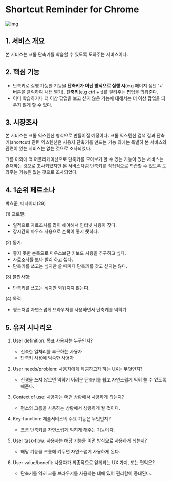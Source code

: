 # Shortcut Reminder for Chrome
![img](https://www.howtogeek.com/wp-content/uploads/2019/09/ChromeShortcut.png.pagespeed.ce.wA96XHjb_U.png)
## 1. 서비스 개요
본 서비스는 크롬 단축키를 학습할 수 있도록 도와주는 서비스이다. 

## 2. 핵심 기능
- 단축키로 실행 가능한 기능을 **단축키가 아닌 방식으로 실행 시**(e.g 페이지 상단 '+' 버튼을 클릭하여 새탭 열기), **단축키**(e.g ctrl + t)를 알려주는 팝업을 띄워준다.
- 이미 학습하거나 더 이상 팝업을 보고 싶지 않은 기능에 대해서는 더 이상 팝업을 띄우지 않게 할 수 있다. 

## 3. 시장조사
본 서비스는 크롬 익스텐션 형식으로 만들어질 예정이다. 크롬 익스텐션 검색 결과 단축키(shortcut) 관련 익스텐션은 사용자 단축키를 만드는 기능 외에는 특별히 본 서비스와 관련이 있는 서비스는 없는 것으로 조사되었다. 

크롬 이외에 맥 어플리케이션으로 단축키를 모아보기 할 수 있는 기능이 있는 서비스는 존재하는 것으로 조사되었지만 본 서비스처럼 단축키를 직접적으로 학습할 수 있도록 도와주는 기능은 없는 것으로 조사되었다. 

## 4. 1순위 페르소나
박효준, 디자이너(29)

(1) 프로필:
- 일적으로 자료조사를 많이 해야해서 인터넷 사용이 잦다. 
- 장시간의 마우스 사용으로 손목이 좋지 못하다.

(2) 동기:
- 좋지 못한 손목으로 마우스보단 키보드 사용을 추구하고 싶다. 
- 자료조사를 보다 빨리 하고 싶다. 
- 단축키를 쓰고는 싶지만 쓸 때마다 단축키를 찾고 싶지는 않다.

(3) 불만사항:
- 단축키를 쓰고는 싶지만 외워지지 않는다. 

(4) 목적:
- 평소처럼 자연스럽게 브라우저를 사용하면서 단축키를 익히기

## 5. 유저 시나리오

1) User definition: 목표 사용자는 누구인지?
    - 신속한 일처리를 추구하는 사용자
    - 단축키 사용에 익숙한 사용자

2) User needs/problem: 사용자에게 제공하고자 하는 UX는 무엇인지? 
    - 신경을 쓰지 않으면 익히기 어려운 단축키를 쉽고 자연스럽게 익혀 쓸 수 있도록 해준다. 

3) Context of use: 사용자는 어떤 상황에서 사용하게 되는지?
    - 평소의 크롬을 사용하는 상황에서 상용하게 될 것이다. 

4) Key-function: 제품서비스의 주요 기능은 무엇인지?     
    - 크롬 단축키를 자연스럽게 익히게 해주는 기능이다. 

5) User task-flow: 사용자는 해당 기능을 어떤 방식으로 사용하게 되는지? 
    - 해당 기능을 크롬에 켜두면 자연스럽게 사용하게 된다. 

6) User value/benefit: 사용자가 최종적으로 얻게되는 UX 가치, 또는 편익은? 
    - 단축키를 익혀 크롬 브라우저를 사용하는 데에 있어 편리함이 증대된다. 
